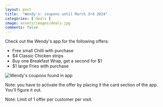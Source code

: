 ```yaml
---
layout: post
title:  "Wendy's: coupons until March 3rd 2024"
categories: [ deals ]
image: assets/images/deals.jpg
comments: false
---
```


Check out the Wendy's app for the following offers:

- Free small Chilli with purchase
- $4 Classic Chicken strips
- Buy one Breakfast Wrap, get a second for $1
- $1 large Fries with purchase

![Wendy's coupons found in app](https://f.dam-img.rfdcontent.com/cms/010/173/629/10173629_original.jpg)


Note: you have to activate the offer by placing it the card section of the app.  You'll figure it out.

Note: Limit of 1 offer per customer per visit.
